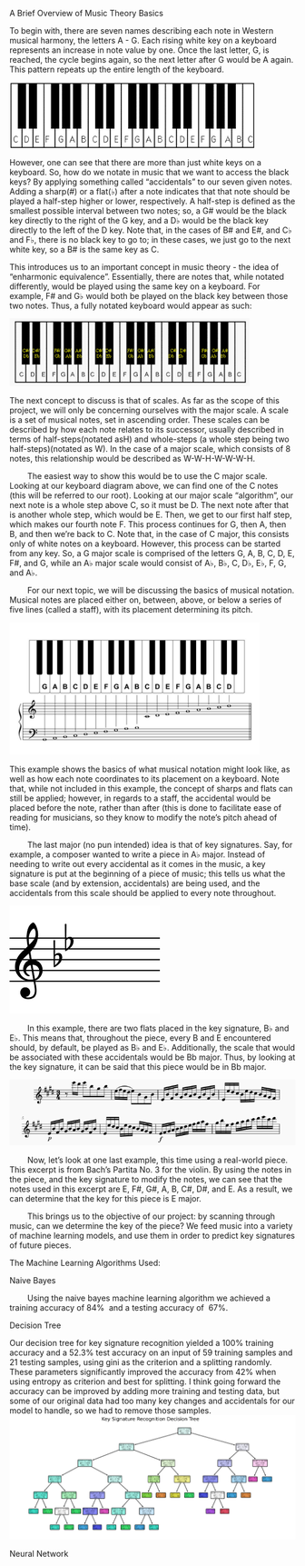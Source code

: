 A Brief Overview of Music Theory Basics

To begin with, there are seven names describing each note in Western musical harmony, the letters A - G. Each rising white key on a keyboard represents an increase in note value by one. Once the last letter, G, is reached, the cycle begins again, so the next letter after G would be A again. This pattern repeats up the entire length of the keyboard.

![](images/image4.png)

However, one can see that there are more than just white keys on a keyboard. So, how do we notate in music that we want to access the black keys? By applying something called “accidentals” to our seven given notes. Adding a sharp(#) or a flat(♭) after a note indicates that that note should be played a half-step higher or lower, respectively. A half-step is defined as the smallest possible interval between two notes; so, a G# would be the black key directly to the right of the G key, and a D♭ would be the black key directly to the left of the D key. Note that, in the cases of B# and E#, and C♭ and F♭, there is no black key to go to; in these cases, we just go to the next white key, so a B# is the same key as C.

This introduces us to an important concept in music theory - the idea of “enharmonic equivalence”. Essentially, there are notes that, while notated differently, would be played using the same key on a keyboard. For example, F# and G♭ would both be played on the black key between those two notes. Thus, a fully notated keyboard would appear as such:

![](images/image2.png)

The next concept to discuss is that of scales. As far as the scope of this project, we will only be concerning ourselves with the major scale. A scale is a set of musical notes, set in ascending order. These scales can be described by how each note relates to its successor, usually described in terms of half-steps(notated asH) and whole-steps (a whole step being two half-steps)(notated as W). In the case of a major scale, which consists of 8 notes, this relationship would be described as W-W-H-W-W-W-H.

        The easiest way to show this would be to use the C major scale. Looking at our keyboard diagram above, we can find one of the C notes (this will be referred to our root). Looking at our major scale “algorithm”, our next note is a whole step above C, so it must be D. The next note after that is another whole step, which would be E. Then, we get to our first half step, which makes our fourth note F. This process continues for G, then A, then B, and then we’re back to C. Note that, in the case of C major, this consists only of white notes on a keyboard. However, this process can be started from any key. So, a G major scale is comprised of the letters G, A, B, C, D, E, F#, and G, while an A♭ major scale would consist of A♭, B♭, C, D♭, E♭, F, G, and A♭.

        For our next topic, we will be discussing the basics of musical notation. Musical notes are placed either on, between, above, or below a series of five lines (called a staff), with its placement determining its pitch.

![](images/image6.png)

This example shows the basics of what musical notation might look like, as well as how each note coordinates to its placement on a keyboard. Note that, while not included in this example, the concept of sharps and flats can still be applied; however, in regards to a staff, the accidental would be placed before the note, rather than after (this is done to facilitate ease of reading for musicians, so they know to modify the note’s pitch ahead of time).

        The last major (no pun intended) idea is that of key signatures. Say, for example, a composer wanted to write a piece in A♭ major. Instead of needing to write out every accidental as it comes in the music, a key signature is put at the beginning of a piece of music; this tells us what the base scale (and by extension, accidentals) are being used, and the accidentals from this scale should be applied to every note throughout.

![](images/image3.png)

        In this example, there are two flats placed in the key signature, B♭ and E♭. This means that, throughout the piece, every B and E encountered should, by default, be played as B♭ and E♭. Additionally, the scale that would be associated with these accidentals would be Bb major. Thus, by looking at the key signature, it can be said that this piece would be in Bb major.

![](images/image5.png)

        Now, let’s look at one last example, this time using a real-world piece. This excerpt is from Bach’s Partita No. 3 for the violin. By using the notes in the piece, and the key signature to modify the notes, we can see that the notes used in this excerpt are E, F#, G#, A, B, C#, D#, and E. As a result, we can determine that the key for this piece is E major.

        This brings us to the objective of our project: by scanning through music, can we determine the key of the piece? We feed music into a variety of machine learning models, and use them in order to predict key signatures of future pieces.

The Machine Learning Algorithms Used:

Naive Bayes

        Using the naive bayes machine learning algorithm we achieved a training accuracy of 84%  and a testing accuracy of  67%.

Decision Tree

Our decision tree for key signature recognition yielded a 100% training accuracy and a 52.3% test accuracy on an input of 59 training samples and 21 testing samples, using gini as the criterion and a splitting randomly. These parameters significantly improved the accuracy from 42% when using entropy as criterion and best for splitting. I think going forward the accuracy can be improved by adding more training and testing data, but some of our original data had too many key changes and accidentals for our model to handle, so we had to remove those samples. ![](images/image1.png)

Neural Network
